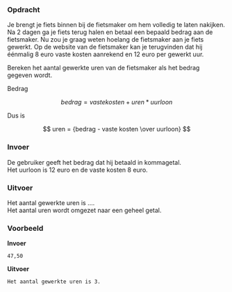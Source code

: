 ### Opdracht

Je brengt je fiets binnen bij de fietsmaker om hem volledig te laten nakijken. Na 2 dagen ga je fiets terug halen en betaal een bepaald bedrag aan de fietsmaker. Nu zou je graag weten hoelang de fietsmaker aan je fiets gewerkt. Op de website van de fietsmaker kan je terugvinden dat hij éénmalig 8 euro vaste kosten aanrekend en 12 euro per gewerkt uur.

Bereken het aantal gewerkte uren van de fietsmaker als het bedrag gegeven wordt.    

Bedrag

$$ bedrag = vaste kosten + uren  *  uurloon $$  

Dus is  

$$ uren = {bedrag - vaste kosten \over uurloon} $$

### Invoer

De gebruiker geeft het bedrag dat hij betaald in kommagetal.  
Het uurloon is 12 euro en de vaste kosten 8 euro.  

### Uitvoer

Het aantal gewerkte uren is ....  
Het aantal uren wordt omgezet naar een geheel getal.

### Voorbeeld

**Invoer**

    47,50

**Uitvoer**

    Het aantal gewerkte uren is 3.
